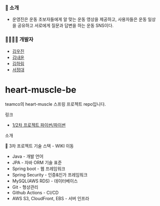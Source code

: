 ### :muscle: 소개
- 운영진은 운동 초보자들에게 알 맞는 운동 영상을 제공하고, 사용자들은 운동 일상을 공유하고 서로에게 질문과 답변을 하는 운동 SNS이다. 

### :family_man_man_girl_boy: 개발자
- [김우진](https://github.com/dnwlsrla40/)
- [김내윤](http://github.com/yooonnn)
- [김하림](https://github.com/harimrim)
- [서정대](https://github.com/jungdaesuh)

# heart-muscle-be

teamco의 heart-muscle 스프링 프로젝트 repo입니다.

링크 
- [1/2차 프로젝트 파이썬/파이썬](url)

소개

📌 3차 프로젝트 기술 스택 - WIKI 이동
- Java - 개발 언어
- JPA - 자바 ORM 기술 표준
- Spring boot - 웹 프레임워크
- Spring Security - 인증&인가 프레임워크
- MySQL(AWS RDS) - 데이터베이스
- Git - 형상관리
- Github Actions - CI/CD
- AWS S3, CloudFront, EBS - 서버 인프라

